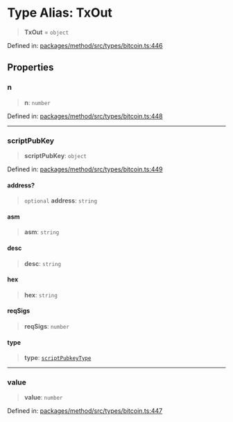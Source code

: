 # Type Alias: TxOut

> **TxOut** = `object`

Defined in: [packages/method/src/types/bitcoin.ts:446](https://github.com/dcdpr/did-btcr2-js/blob/4a717493e735221d072999f212891939f4de3f23/packages/method/src/types/bitcoin.ts#L446)

## Properties

### n

> **n**: `number`

Defined in: [packages/method/src/types/bitcoin.ts:448](https://github.com/dcdpr/did-btcr2-js/blob/4a717493e735221d072999f212891939f4de3f23/packages/method/src/types/bitcoin.ts#L448)

***

### scriptPubKey

> **scriptPubKey**: `object`

Defined in: [packages/method/src/types/bitcoin.ts:449](https://github.com/dcdpr/did-btcr2-js/blob/4a717493e735221d072999f212891939f4de3f23/packages/method/src/types/bitcoin.ts#L449)

#### address?

> `optional` **address**: `string`

#### asm

> **asm**: `string`

#### desc

> **desc**: `string`

#### hex

> **hex**: `string`

#### reqSigs

> **reqSigs**: `number`

#### type

> **type**: [`scriptPubkeyType`](scriptPubkeyType.md)

***

### value

> **value**: `number`

Defined in: [packages/method/src/types/bitcoin.ts:447](https://github.com/dcdpr/did-btcr2-js/blob/4a717493e735221d072999f212891939f4de3f23/packages/method/src/types/bitcoin.ts#L447)
